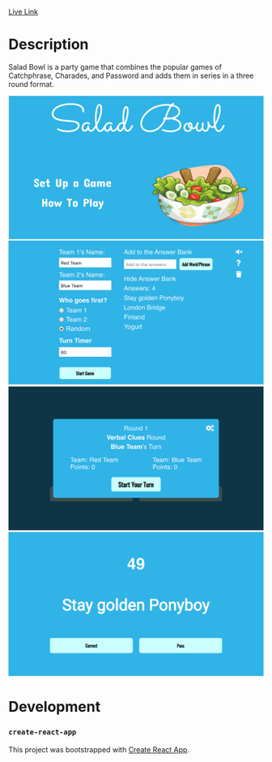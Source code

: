 [Live Link](https://crgee1.github.io/saladbowl/)

# Description

Salad Bowl is a party game that combines the popular games of Catchphrase, Charades, and Password and adds them in series in a three round format.

![splash](https://github.com/crgee1/saladbowl/blob/master/src/assets/screenshots/splash.png)
![options](https://github.com/crgee1/saladbowl/blob/master/src/assets/screenshots/options.png)
![round](https://github.com/crgee1/saladbowl/blob/master/src/assets/screenshots/round.png)
![play](https://github.com/crgee1/saladbowl/blob/master/src/assets/screenshots/play.png)
# Development

### `create-react-app`

This project was bootstrapped with [Create React App](https://github.com/facebook/create-react-app).
